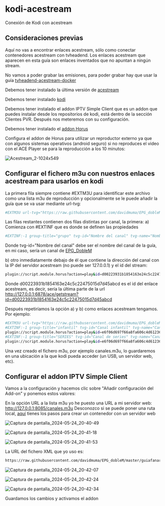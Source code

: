 # kodi-acestream
Conexión de Kodi con acestream

## Consideraciones previas

Aquí no vas a encontrar enlaces acestream, sólo como conectar contenedores acestream con tvheadend. Los enlaces acestream que aparecen en esta guía son enlaces inventados que no apuntan a ningún stream.

No vamos a poder grabar las emisiones, para poder grabar hay que usar la guía [tvheadend-acestream-docker](https://github.com/tonika1/tvheadend-acestream-docker/blob/main/README.md)

Debemos tener instalado la última versión de [acestream](https://docs.acestream.net/products/) 

Debemos tener instalado [kodi](https://kodi.tv/download/)

Debemos tener instalado el addon IPTV Simple Client que es un addon que puedes instalar desde los repositorios de kodi, está dentro de la sección Clientes PVR. Después nos meteremos con su configuración.

Debemos tener instalado el [addon Horus](https://mundokodi.com/addon-horus-en-kodi/)

Configura el addon de Horus para utilizar un reproductor externo ya que con algunos sistemas operativos (android seguro) si no reproduces el video con el ACE Player se para la reproducción a los 10 minutos:

![Acestream_2-1024x549](https://github.com/tonika1/kodi-acestream/assets/36047512/8e8b4e08-e8db-448b-a11f-fa2cce84c870)

## Configurar el fichero m3u con nuestros enlaces acestream para usarlos en kodi

La primera fila siempre contiene #EXTM3U para identificar este archivo como una lista m3u de reproducción y opcionalmente se le puede añadir la guía que se va usar mediante url-tvg:

```bash
#EXTM3U url-tvg="https://raw.githubusercontent.com/davidmuma/EPG_dobleM/master/guiatv.xml"
```
Las filas restantes contienen dos filas distintas por canal, la primera: 
a) Comienza con #EXTINF que es donde se definen las propiedades

```bash
#EXTINF:-1 group-title="grupo" tvg-id="Nombre del canal" tvg-name="Nombre del canal",Nombre del canal
```
Donde tvg-id="Nombre del canal" debe ser el nombre del canal de la guía, en mi caso, sería un canal de [EPG_DobleM](https://github.com/davidmuma/EPG_dobleM/blob/master/Varios/Canales_soportados.txt)

b) otro inmediatamente debajo de él que contiene la dirección del canal con la IP del servidor acestream (no puede ser 127.0.0.1) y el id del stream: 

```bash
plugin://script.module.horus?action=play&id=d00223931b1854163e24c5c22475015d7d45abcd
```
Donde d00223931b1854163e24c5c22475015d7d45abcd es el id del enlace acestream, es decir, sería la última parte de la url http://127.0.0.1:6878/ace/getstream?id=d00223931b1854163e24c5c22475015d7d45abcd

Después repetiríamos la opción a) y b) como enlaces acestream tengamos. Por ejemplo:

```bash
#EXTM3U url-tvg="https://raw.githubusercontent.com/davidmuma/EPG_dobleM/master/guiatv.xml"
#EXTINF:-1 group-title="infantil" tvg-id="Canal infantil" tvg-name="Canal infantil",Canal infantil
plugin://script.module.horus?action=play&id=e6f06d697f66a8fa606c4d61236c24b0d604dabc
#EXTINF:-1 group-title="SERIES" tvg-id="Canal de series" tvg-name="Canal de series",Canal de series
plugin://script.module.horus?action=play&id=e6f06d697f66a8fa606c4d61236c24b0d604d000
```
Una vez creado el fichero m3u, por ejemplo canales.m3u, lo guardaremos en una ubicación a la que kodi pueda acceder (un USB, un servidor web, etc).

## Configurar el addon IPTV Simple Client

Vamos a la configuración y hacemos clic sobre "Añadir configuración del Add-on" y ponemos estos valores:

En la opción URL a la lista m3u yo he puesto una URL a mi servidor web: http://127.0.0.1:8085/canales.m3u 
Desconozco si se puede poner una ruta local, [aquí](https://github.com/tonika1/tvheadend-acestream-docker/blob/main/README.md#configurar-un-servidor-web-para-dejar-nuestros-ficheros-m3u) tienes los pasos para crear un contenedor con un servidor web

![Captura de pantalla_2024-05-24_20-40-49](https://github.com/tonika1/kodi-acestream/assets/36047512/583f5ae6-72c8-4f38-8e9c-faa789f876f9)

![Captura de pantalla_2024-05-24_20-41-18](https://github.com/tonika1/kodi-acestream/assets/36047512/91696c5d-ec65-4362-a924-d2bc2ad68cec)

![Captura de pantalla_2024-05-24_20-41-53](https://github.com/tonika1/kodi-acestream/assets/36047512/8a91a74e-cb60-403f-8a22-e5e4ae16d846)

La URL del fichero XML que yo uso es: 

```bash
https://raw.githubusercontent.com/davidmuma/EPG_dobleM/master/guiafanart_color.xml.gz
```

![Captura de pantalla_2024-05-24_20-42-07](https://github.com/tonika1/kodi-acestream/assets/36047512/bc282b59-81fd-44dd-83e4-d3e426032b8b)



![Captura de pantalla_2024-05-24_20-42-24](https://github.com/tonika1/kodi-acestream/assets/36047512/9f30ea0d-b6d7-4073-8e96-91a700074885)

![Captura de pantalla_2024-05-24_20-42-34](https://github.com/tonika1/kodi-acestream/assets/36047512/0d9a9bfc-3ca4-4bec-8050-260d6b054fa5)

Guardamos los cambios y activamos el addon
